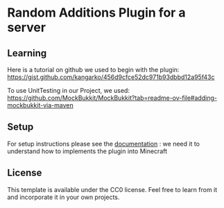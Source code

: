 # Random Additions Plugin for a server

## Learning

Here is a tutorial on github we used to begin with the plugin: https://gist.github.com/kangarko/456d9cfce52dc971b93dbbd12a95f43c

To use UnitTesting in our Project, we used: https://github.com/MockBukkit/MockBukkit?tab=readme-ov-file#adding-mockbukkit-via-maven

## Setup

For setup instructions please see the [documentation](https://docs.papermc.io/paper/dev/plugin-yml) : we need it to understand how to implements the plugin into Minecraft

## License

This template is available under the CC0 license. Feel free to learn from it and incorporate it in your own projects.
